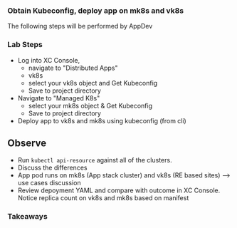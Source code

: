 ### Obtain Kubeconfig, deploy app on mk8s and vk8s

The following steps will be performed by AppDev

### Lab Steps
  - Log into XC Console, 
    - navigate to "Distributed Apps"
    - vk8s
    - select your vk8s object and Get Kubeconfig 
    - Save to project directory
  - Navigate to "Managed K8s"
    - select your mk8s object & Get Kubeconfig
    - Save to project directory
  - Deploy app to vk8s and mk8s using kubeconfig (from cli) 

## Observe
- Run `kubectl api-resource` against all of the clusters.
- Discuss the differences
- App pod runs on mk8s (App stack cluster) and vk8s (RE based sites) --> use cases discussion
- Review depoyment YAML and compare with outcome in XC Console. Notice replica count on vk8s and mk8s based on manifest 

### Takeaways
